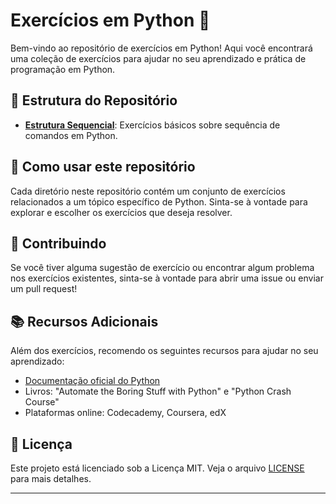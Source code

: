# Exercícios em Python 🐍

Bem-vindo ao repositório de exercícios em Python! Aqui você encontrará uma coleção de exercícios para ajudar no seu aprendizado e prática de programação em Python.

## 📁 Estrutura do Repositório

- **[Estrutura Sequencial](./Estrutura%20Sequencial/exercicios.md)**: Exercícios básicos sobre sequência de comandos em Python.

## 🚀 Como usar este repositório

Cada diretório neste repositório contém um conjunto de exercícios relacionados a um tópico específico de Python. Sinta-se à vontade para explorar e escolher os exercícios que deseja resolver.

## 📝 Contribuindo

Se você tiver alguma sugestão de exercício ou encontrar algum problema nos exercícios existentes, sinta-se à vontade para abrir uma issue ou enviar um pull request!

## 📚 Recursos Adicionais

Além dos exercícios, recomendo os seguintes recursos para ajudar no seu aprendizado:

- [Documentação oficial do Python](https://docs.python.org/3/)
- Livros: "Automate the Boring Stuff with Python" e "Python Crash Course"
- Plataformas online: Codecademy, Coursera, edX

## 📜 Licença

Este projeto está licenciado sob a Licença MIT. Veja o arquivo [LICENSE](LICENSE) para mais detalhes.

---
